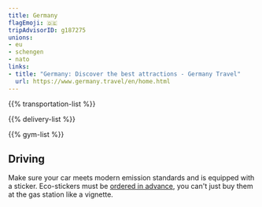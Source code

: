 ```yaml
---
title: Germany
flagEmoji: 🇩🇪
tripAdvisorID: g187275
unions:
- eu
- schengen
- nato
links:
- title: "Germany: Discover the best attractions - Germany Travel"
  url: https://www.germany.travel/en/home.html
---
```


{{% transportation-list %}}

{{% delivery-list %}}

{{% gym-list %}}

## Driving

Make sure your car meets modern emission standards and is equipped with a sticker. Eco-stickers must be [ordered in advance](https://www.green-zones.eu/en/products), you can't just buy them at the gas station like a vignette.
